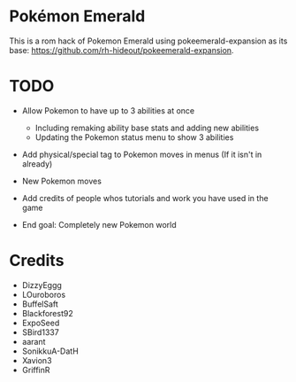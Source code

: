 # Pokémon Emerald

This is a rom hack of Pokemon Emerald using pokeemerald-expansion as its base: https://github.com/rh-hideout/pokeemerald-expansion.

# TODO

- Allow Pokemon to have up to 3 abilities at once
	- Including remaking ability base stats and adding new abilities
	- Updating the Pokemon status menu to show 3 abilities
- Add physical/special tag to Pokemon moves in menus (If it isn't in already)
- New Pokemon moves
- Add credits of people whos tutorials and work you have used in the game

- End goal: Completely new Pokemon world

# Credits

- DizzyEggg
- LOuroboros
- BuffelSaft
- Blackforest92
- ExpoSeed
- SBird1337
- aarant
- SonikkuA-DatH
- Xavion3
- GriffinR
